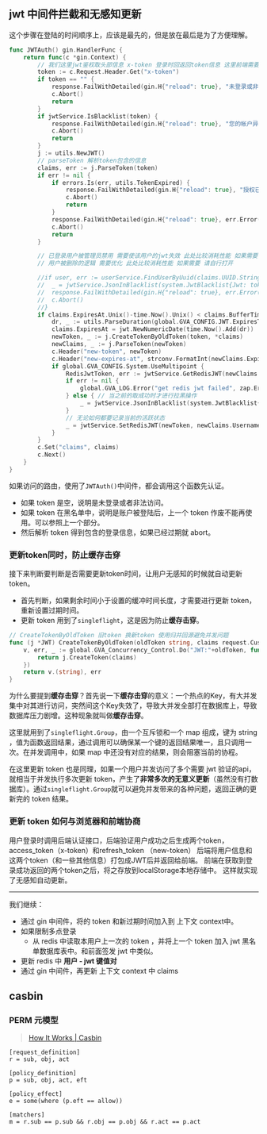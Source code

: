 ## jwt 中间件拦截和无感知更新
这个步骤在登陆的时间顺序上，应该是最先的，但是放在最后是为了方便理解。
```go
func JWTAuth() gin.HandlerFunc {
	return func(c *gin.Context) {
		// 我们这里jwt鉴权取头部信息 x-token 登录时回返回token信息 这里前端需要把token存储到cookie或者本地localStorage中 不过需要跟后端协商过期时间 可以约定刷新令牌或者重新登录
		token := c.Request.Header.Get("x-token")
		if token == "" {
			response.FailWithDetailed(gin.H{"reload": true}, "未登录或非法访问", c)
			c.Abort()
			return
		}
		if jwtService.IsBlacklist(token) {
			response.FailWithDetailed(gin.H{"reload": true}, "您的帐户异地登陆或令牌失效", c)
			c.Abort()
			return
		}
		j := utils.NewJWT()
		// parseToken 解析token包含的信息
		claims, err := j.ParseToken(token)
		if err != nil {
			if errors.Is(err, utils.TokenExpired) {
				response.FailWithDetailed(gin.H{"reload": true}, "授权已过期", c)
				c.Abort()
				return
			}
			response.FailWithDetailed(gin.H{"reload": true}, err.Error(), c)
			c.Abort()
			return
		}

		// 已登录用户被管理员禁用 需要使该用户的jwt失效 此处比较消耗性能 如果需要 请自行打开
		// 用户被删除的逻辑 需要优化 此处比较消耗性能 如果需要 请自行打开

		//if user, err := userService.FindUserByUuid(claims.UUID.String()); err != nil || user.Enable == 2 {
		//	_ = jwtService.JsonInBlacklist(system.JwtBlacklist{Jwt: token})
		//	response.FailWithDetailed(gin.H{"reload": true}, err.Error(), c)
		//	c.Abort()
		//}
		if claims.ExpiresAt.Unix()-time.Now().Unix() < claims.BufferTime {
			dr, _ := utils.ParseDuration(global.GVA_CONFIG.JWT.ExpiresTime)
			claims.ExpiresAt = jwt.NewNumericDate(time.Now().Add(dr))
			newToken, _ := j.CreateTokenByOldToken(token, *claims)
			newClaims, _ := j.ParseToken(newToken)
			c.Header("new-token", newToken)
			c.Header("new-expires-at", strconv.FormatInt(newClaims.ExpiresAt.Unix(), 10))
			if global.GVA_CONFIG.System.UseMultipoint {
				RedisJwtToken, err := jwtService.GetRedisJWT(newClaims.Username)
				if err != nil {
					global.GVA_LOG.Error("get redis jwt failed", zap.Error(err))
				} else { // 当之前的取成功时才进行拉黑操作
					_ = jwtService.JsonInBlacklist(system.JwtBlacklist{Jwt: RedisJwtToken})
				}
				// 无论如何都要记录当前的活跃状态
				_ = jwtService.SetRedisJWT(newToken, newClaims.Username)
			}
		}
		c.Set("claims", claims)
		c.Next()
	}
}
```
如果访问的路由，使用了`JWTAuth()`中间件，都会调用这个函数先认证。
- 如果 token 是空，说明是未登录或者非法访问。
- 如果 token 在黑名单中，说明是账户被登陆后，上一个 token 作废不能再使用。可以参照上一个部分。
- 然后解析 token 得到包含的登录信息，如果已经过期就 abort。
### 更新token同时，防止缓存击穿
接下来判断要判断是否需要更新token时间，让用户无感知的时候就自动更新 token。

- 首先判断，如果剩余时间小于设置的缓冲时间长度，才需要进行更新 token，重新设置过期时间。
- 更新 token  用到了`singleflight`，这是因为防止**缓存击穿**。
```go
// CreateTokenByOldToken 旧token 换新token 使用归并回源避免并发问题
func (j *JWT) CreateTokenByOldToken(oldToken string, claims request.CustomClaims) (string, error) {
	v, err, _ := global.GVA_Concurrency_Control.Do("JWT:"+oldToken, func() (interface{}, error) {
		return j.CreateToken(claims)
	})
	return v.(string), err
}
```
为什么要提到**缓存击穿**？首先说一下**缓存击穿**的意义：一个热点的Key，有大并发集中对其进行访问，突然间这个Key失效了，导致大并发全部打在数据库上，导致数据库压力剧增。这种现象就叫做**缓存击穿**。

这里就用到了`singleflight.Group`，由一个互斥锁和一个 map 组成，键为 string ，值为函数返回结果，通过调用可以确保某一个键的返回结果唯一，且只调用一次。在并发调用中，如果 map 中还没有对应的结果，则会阻塞当前的协程。

在这里更新 token 也是同理，如果一个用户并发访问了多个需要 jwt 验证的api，就相当于并发执行多次更新 token，产生了**非常多次的无意义更新**（虽然没有打数据库）。通过`singleflight.Group`就可以避免并发带来的各种问题，返回正确的更新完的 token 结果。

### 更新 token 如何与浏览器和前端协商
用户登录时调用后端认证接口，后端验证用户成功之后生成两个token，access_token（x-token）和refresh_token （new-token）
后端将用户信息和这两个token（和一些其他信息）打包成JWT后并返回给前端。
前端在获取到登录成功返回的两个token之后，将之存放到localStorage本地存储中。
这样就实现了无感知自动更新。

---

我们继续：
- 通过 gin 中间件，将的 token 和新过期时间加入到 上下文 context中。
- 如果限制多点登录
	- 从 redis 中读取本用户上一次的 token ，并将上一个 token 加入 jwt 黑名单数据库表中。和前面签发 jwt 中类似。
- 更新 redis 中 **用户 - jwt 键值对**
- 通过 gin 中间件，再更新 上下文 context 中 claims


## casbin
### PERM 元模型
> [How It Works | Casbin](https://casbin.org/zh/docs/how-it-works)
```
[request_definition]
r = sub, obj, act

[policy_definition]
p = sub, obj, act, eft

[policy_effect]
e = some(where (p.eft == allow))

[matchers]
m = r.sub == p.sub && r.obj == p.obj && r.act == p.act
```